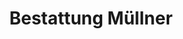 ---
title: "Bestattung Müllner"
url: /hainburg-an-der-donau/bestattung-muellner/
shop: Bestattungen
---